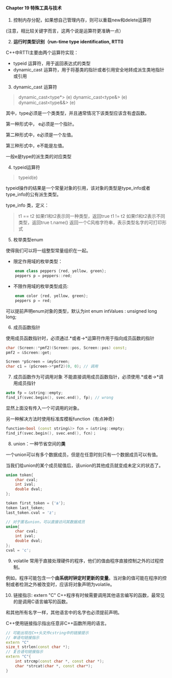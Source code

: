 #### Chapter 19 特殊工具与技术

1. 控制内存分配，如果想自己管理内存，则可以重载new和delete运算符

(注意，相比较关键字而言，这两个说是运算符更准确一点）

2. **运行时类型识别（run-time type identification, RTTI)**

C++中RTTI主要由两个运算符实现：
* typeid 运算符，用于返回表达式的类型
* dynamic_cast 运算符，用于将基类的指针或者引用安全地转成派生类地指针或引用

3. dynamic_cast 运算符

> dynamic_cast<type*> (e)
> dynamic_cast<type&> (e)
> dynamic_cast<type&&> (e)

其中，type必须是一个类类型，并且通常情况下该类型应该含有虚函数。

第一种形式中， e必须是一个指针。

第二种形式中，e必须是一个左值。

第三种形式中，e不能是左值。

一般e是type的派生类的对应类型

4. typeid运算符
> typeid(e)

typeid操作的结果是一个常量对象的引用，该对象的类型是type_info或者type_info的公有派生类型。

type_info 类，定义：
> t1 == t2 如果t1和t2表示同一种类型，返回true
> t1 != t2 如果t1和t2表示不同类型，返回true
> t.name() 返回一个C风格字符串，表示类型名字的可打印形式

5. 枚举类型enum

使得我们可以将一组整型常量组织在一起。

* 限定作用域的枚举类型：
```C++
    enum class peppers {red, yellow, green};
    peppers p = peppers::red;
```

* 不限作用域的枚举类型成员:
```C++
    enum color {red, yellow, green};
    peppers p = red;
```

可以提前声明enum对象的类型，默认为int
enum intValues : unsigned long long;

6. 成员函数指针

使用成员函数指针时，必须通过.\*或者->\*运算符作用于指向成员函数的指针

```C++
char (Screen::*pmf2)(Screen::pos, Screen::pos) const;
pmf2 = &Screen::get;

Screen *pScreen = &myScreen;
char c1 = (pScreen->*pmf2)(0, 0); // 调用
```

7. 成员函数作为可调用对象
不能直接调用成员函数指针，必须使用.\*或者->\*调用成员指针

```C++
auto fp = &string::empty;
find_if(svec.begin(), svec.end(), fp); // wrong
```
显然上面没有传入一个可调用的对象。

另一种解决方法时使用标准库模板function（有点神奇）

```C++
function<bool (const string&)> fcn = &string::empty;
find_if(svec.begin(), svec.end(), fcn)；
```

8. union：一种节省空间的**类**

一个union可以有多个数据成员，但是在任意时刻只有一个数据成员可以有值。

当我们给union的某个成员赋值后，该union的其他成员就变成未定义的状态了。

```C++
union token{
    char cval;
    int ival;
    double dval;
};

token first_token = {'a'};
token last_token;
last_token.cval = 'z';

// 对于匿名union，可以直接访问其数据成员
union{
    char cval;
    int ival;
    double dval;
};
cval = 'c';
```

9. volatile
常用于直接处理硬件的程序，他们的值由程序直接控制之外的过程控制。

例如，程序可能包含一个**由系统时钟定时更新的变量**。当对象的值可能在程序的控制或者检测之外被改变时，应该将对象声明为volatile。

10. 链接指示: extern "C"
C++程序有时候需要调用其他语言编写的函数，最常见的是调用C语言编写的函数。

和其他所有名字一样，其他语言中的名字也必须提前声明。

C++使用链接指示指出任意非C++函数所用的语言。

```C++
// 可能出现在C++头文件cstring中的链接提示
// 单语句链接指示
extern "C"
size_t strlen(const char *);
// 复合语句链接指示
extern "C"{
    int strcmp(const char *, const char *);
    char *strcat(char *, const char*);
}
```